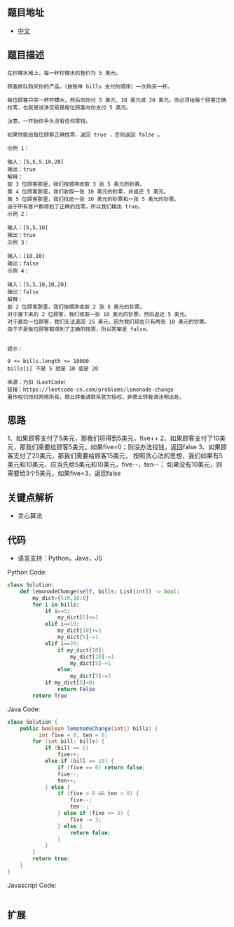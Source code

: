 ## 题目地址

- [中文](https://leetcode-cn.com/problems/lemonade-change/)

## 题目描述

```
在柠檬水摊上，每一杯柠檬水的售价为 5 美元。

顾客排队购买你的产品，（按账单 bills 支付的顺序）一次购买一杯。

每位顾客只买一杯柠檬水，然后向你付 5 美元、10 美元或 20 美元。你必须给每个顾客正确找零，也就是说净交易是每位顾客向你支付 5 美元。

注意，一开始你手头没有任何零钱。

如果你能给每位顾客正确找零，返回 true ，否则返回 false 。

示例 1：

输入：[5,5,5,10,20]
输出：true
解释：
前 3 位顾客那里，我们按顺序收取 3 张 5 美元的钞票。
第 4 位顾客那里，我们收取一张 10 美元的钞票，并返还 5 美元。
第 5 位顾客那里，我们找还一张 10 美元的钞票和一张 5 美元的钞票。
由于所有客户都得到了正确的找零，所以我们输出 true。
示例 2：

输入：[5,5,10]
输出：true
示例 3：

输入：[10,10]
输出：false
示例 4：

输入：[5,5,10,10,20]
输出：false
解释：
前 2 位顾客那里，我们按顺序收取 2 张 5 美元的钞票。
对于接下来的 2 位顾客，我们收取一张 10 美元的钞票，然后返还 5 美元。
对于最后一位顾客，我们无法退回 15 美元，因为我们现在只有两张 10 美元的钞票。
由于不是每位顾客都得到了正确的找零，所以答案是 false。
 

提示：

0 <= bills.length <= 10000
bills[i] 不是 5 就是 10 或是 20 

来源：力扣（LeetCode）
链接：https://leetcode-cn.com/problems/lemonade-change
著作权归领扣网络所有。商业转载请联系官方授权，非商业转载请注明出处。
```

## 思路
1、如果顾客支付了5美元，那我们将得到5美元，five++
2、如果顾客支付了10美元，那我们需要给顾客5美元，如果five=0；则没办法找钱，返回false
3、如果顾客支付了20美元，那我们需要给顾客15美元，
    按照贪心法的思想，我们如果有5美元和10美元，应当先给5美元和10美元，five--，ten--；
    如果没有10美元，则需要给3个5美元，如果five<3，返回false
## 关键点解析
- 贪心算法

## 代码

- 语言支持：Python，Java，JS

Python Code:

```python
class Solution:
    def lemonadeChange(self, bills: List[int]) -> bool:
        my_dict={5:0,10:0}
        for i in bills:
            if i==5:
                my_dict[5]+=1
            elif i==10:
                my_dict[10]+=1
                my_dict[5]-=1
            elif i==20:
                if my_dict[10]:
                    my_dict[10]-=1
                    my_dict[5]-=1
                else:
                    my_dict[5]-=3
            if my_dict[5]<0:
                return False
        return True
```

Java Code:

```java
class Solution {
    public boolean lemonadeChange(int[] bills) {
          int five = 0, ten = 0;
        for (int bill: bills) {
            if (bill == 5)
                five++;
            else if (bill == 10) {
                if (five == 0) return false;
                five--;
                ten++;
            } else {
                if (five > 0 && ten > 0) {
                    five--;
                    ten--;
                } else if (five >= 3) {
                    five -= 3;
                } else {
                    return false;
                }
            }
        }
        return true;
    }
}
```

Javascript Code:
```js

```

## 扩展

